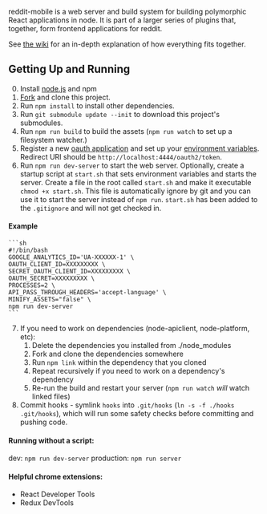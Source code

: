 reddit-mobile is a web server and build system for building polymorphic
React applications in node. It is part of a larger series of plugins that,
together, form frontend applications for reddit.

See [the wiki](https://github.com/reddit/reddit-mobile/wiki) for an in-depth
explanation of how everything fits together.

Getting Up and Running
----------------------

0. Install [node.js](https://nodejs.org/download/) and npm
1. [Fork](https://github.com/reddit/reddit-mobile/fork) and clone
  this project.
2. Run `npm install` to install other dependencies.
3. Run `git submodule update --init` to download this project's submodules.
4. Run `npm run build` to build the assets (`npm run watch` to set up a filesystem watcher.)
5. Register a new [oauth application](https://www.reddit.com/prefs/apps/) and
  set up your [environment variables](./CONFIG.md). Redirect URI should be
  `http://localhost:4444/oauth2/token`.
6. Run `npm run dev-server` to start the web server. Optionally, create a startup script
  at `start.sh` that sets environment variables and starts the server. Create a file in the root called `start.sh` and make it executable `chmod +x start.sh`. This file is automatically ignore by git and you can use it to start the server instead of `npm run`. `start.sh` has been added to the `.gitignore` and will not get checked in.

  #### Example

	```sh
	#!/bin/bash
	GOOGLE_ANALYTICS_ID='UA-XXXXXX-1' \
	OAUTH_CLIENT_ID=XXXXXXXXX \
	SECRET_OAUTH_CLIENT_ID=XXXXXXXXX \
	OAUTH_SECRET=XXXXXXXXX \
	PROCESSES=2 \
	API_PASS_THROUGH_HEADERS='accept-language' \
	MINIFY_ASSETS="false" \
	npm run dev-server
	```

7. If you need to work on dependencies (node-apiclient, node-platform, etc):
    1. Delete the dependencies you installed from ./node_modules
    2. Fork and clone the dependencies somewhere
    3. Run `npm link` within the dependency that you cloned
    4. Repeat recursively if you need to work on a dependency's dependency
    5. Re-run the build and restart your server (`npm run watch` *will* watch
      linked files)
8. Commit hooks - symlink `hooks` into `.git/hooks` (`ln -s -f ./hooks .git/hooks`), which
  will run some safety checks before committing and pushing code.

#### Running without a script:
  dev: `npm run dev-server`
  production: `npm run server`

#### Helpful chrome extensions:
- React Developer Tools
- Redux DevTools
